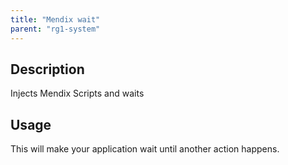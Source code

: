 ```yaml
---
title: "Mendix wait"
parent: "rg1-system"
---
```


## Description

Injects Mendix Scripts and waits

## Usage

This will make your application wait until another action happens.
